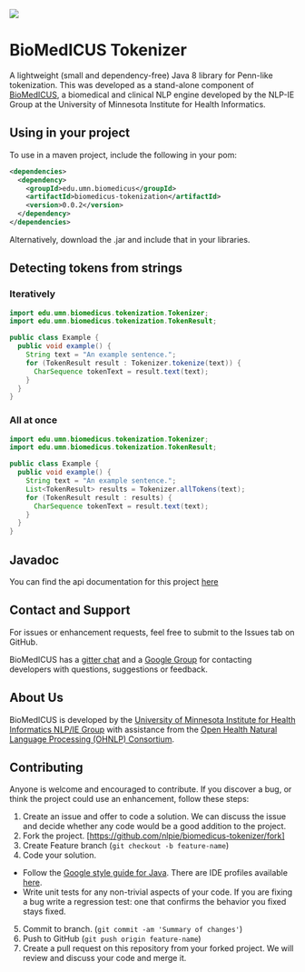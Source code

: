 
[![](https://travis-ci.org/nlpie/biomedicus-tokenizer.svg?branch=master)](https://travis-ci.org/nlpie/biomedicus-tokenizer)

# BioMedICUS Tokenizer

A lightweight (small and dependency-free) Java 8 library for Penn-like tokenization. This was 
developed as a stand-alone component of [BioMedICUS](http://nlpie.github.io/biomedicus/), a 
biomedical and clinical NLP engine developed by the NLP-IE Group at the University of Minnesota 
Institute for Health Informatics.

## Using in your project

To use in a maven project, include the following in your pom: 

```xml
<dependencies>
  <dependency>
    <groupId>edu.umn.biomedicus</groupId>
    <artifactId>biomedicus-tokenization</artifactId>
    <version>0.0.2</version>
  </dependency>
</dependencies>
```

Alternatively, download the .jar and include that in your libraries.

## Detecting tokens from strings
### Iteratively

```java
import edu.umn.biomedicus.tokenization.Tokenizer;
import edu.umn.biomedicus.tokenization.TokenResult;

public class Example {
  public void example() {
    String text = "An example sentence.";
    for (TokenResult result : Tokenizer.tokenize(text)) {
      CharSequence tokenText = result.text(text);
    }
  }
}
```

### All at once

```java
import edu.umn.biomedicus.tokenization.Tokenizer;
import edu.umn.biomedicus.tokenization.TokenResult;

public class Example {
  public void example() {
    String text = "An example sentence.";
    List<TokenResult> results = Tokenizer.allTokens(text);
    for (TokenResult result : results) {
      CharSequence tokenText = result.text(text);
    }
  }
}
```

## Javadoc

You can find the api documentation for this project 
[here](https://nlpie.github.io/biomedicus-tokenizer/site/apidocs/index.html)

## Contact and Support

For issues or enhancement requests, feel free to submit to the Issues tab on GitHub.

BioMedICUS has a [gitter chat](https://gitter.im/biomedicus/biomedicus) and a 
[Google Group](https://groups.google.com/a/umn.edu/forum/#!forum/biomedicus) for contacting 
developers with questions, suggestions or feedback.

## About Us
BioMedICUS is developed by the
[University of Minnesota Institute for Health Informatics NLP/IE Group](http://www.bmhi.umn.edu/ihi/research/nlpie/)
with assistance from the
[Open Health Natural Language Processing \(OHNLP\) Consortium](http://ohnlp.org/index.php/Main_Page).

## Contributing

Anyone is welcome and encouraged to contribute. If you discover a bug, or think the project could 
use an enhancement, follow these steps: 

1. Create an issue and offer to code a solution. We can discuss the issue and decide whether any 
code would be a good addition to the project. 
2. Fork the project. [https://github.com/nlpie/biomedicus-tokenizer/fork]
3. Create Feature branch (`git checkout -b feature-name`)
4. Code your solution. 
  - Follow the [Google style guide for Java](https://google.github.io/styleguide/javaguide.html). 
  There are IDE profiles available [here](https://github.com/google/styleguide).
  - Write unit tests for any non-trivial aspects of your code. If you are fixing a bug write a 
  regression test: one that confirms the behavior you fixed stays fixed.
5. Commit to branch. (`git commit -am 'Summary of changes'`)
6. Push to GitHub (`git push origin feature-name`)
7. Create a pull request on this repository from your forked project. We will review and discuss 
your code and merge it.
